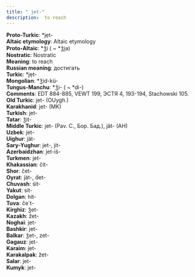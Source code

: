 ```yaml
---
title: " jet-"
description:  to reach
---
```


<strong>Proto-Turkic</strong>:  *jẹt-<br>
<strong>Altaic etymology</strong>:  Altaic etymology<br>
<strong> Proto-Altaic</strong>:  *ǯi ( ~ *ǯi̯a)<br>
<strong>Nostratic</strong>:  Nostratic<br>
<strong>Meaning</strong>:  to reach<br>
<strong>Russian meaning</strong>:  достигать<br>
<strong>Turkic</strong>:  *jẹt-<br>
<strong>Mongolian</strong>:  *ǯid-kü-<br>
<strong>Tungus-Manchu</strong>:  *ǯi- ( ~ *di-)<br>
<strong>Comments</strong>:  EDT 884-885, VEWT 199, ЭСТЯ 4, 193-194, Stachowski 105.<br>
<strong>Old Turkic</strong>:  jet- (OUygh.)<br>
<strong>Karakhanid</strong>:  jet- (MK)<br>
<strong>Turkish</strong>:  jet-<br>
<strong>Tatar</strong>:  ǯit-<br>
<strong>Middle Turkic</strong>:  jet- (Pav. C., Бор. Бад.), jät- (AH)<br>
<strong>Uzbek</strong>:  jet-<br>
<strong>Uighur</strong>:  jät-<br>
<strong>Sary-Yughur</strong>:  jet-, jit-<br>
<strong>Azerbaidzhan</strong>:  jet-iš-<br>
<strong>Turkmen</strong>:  jet-<br>
<strong>Khakassian</strong>:  čit-<br>
<strong>Shor</strong>:  čet-<br>
<strong>Oyrat</strong>:  jät-, d́et-<br>
<strong>Chuvash</strong>:  śit-<br>
<strong>Yakut</strong>:  sit-<br>
<strong>Dolgan</strong>:  hit-<br>
<strong>Tuva</strong>:  če`t-<br>
<strong>Kirghiz</strong>:  ǯet-<br>
<strong>Kazakh</strong>:  žet-<br>
<strong>Noghai</strong>:  jet-<br>
<strong>Bashkir</strong>:  jet-<br>
<strong>Balkar</strong>:  ǯet-, zet-<br>
<strong>Gagauz</strong>:  jet-<br>
<strong>Karaim</strong>:  jet-<br>
<strong>Karakalpak</strong>:  žet-<br>
<strong>Salar</strong>:  jet-<br>
<strong>Kumyk</strong>:  jet-<br>


